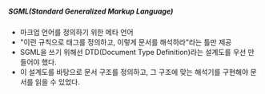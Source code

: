 ##### SGML(Standard Generalized Markup Language)
- 마크업 언어를 정의하기 위한 메타 언어
- "이런 규칙으로 태그를 정의하고, 이렇게 문서를 해석하라"라는 틀만 제공
- SGML을 쓰기 위해선 DTD(Document Type Definition)라는 설계도를 우선 만들어야 했다.
- 이 설계도를 바탕으로 문서 구조를 정의하고, 그 구조에 맞는 해석기를 구현해야 문서를 읽을 수 있었다.